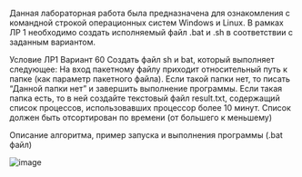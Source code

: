 Данная лабораторная работа была предназначена для ознакомления с командной строкой операционных систем Windows и Linux. В рамках ЛР 1 необходимо создать исполняемый файл .bat и .sh в соответствии с заданным вариантом.

Условие ЛР1
Вариант 60 
Создать файл sh и bat, который выполняет следующее: 
На вход пакетному файлу приходит относительный путь к папке (как параметр пакетного файла). Если такой папки нет, то писать “Данной папки нет” и завершить выполнение программы. Если такая папка есть, то в ней создайте текстовый файл result.txt, содержащий список процессов, использовавших процессор более 10 минут. Список должен быть отсортирован по времени (от большего к меньшему)

Описание алгоритма, пример запуска и выполнения программы (.bat файл)

![image](https://github.com/iis-32170x/RPIIS/assets/144939284/e18d5c7a-51f0-4f8f-ad12-c07d2bced28b)
